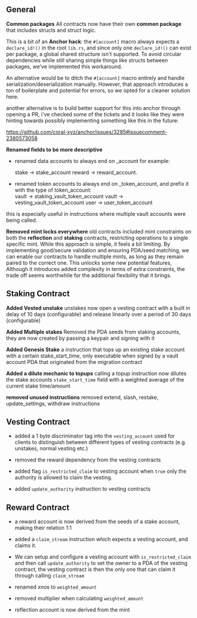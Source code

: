 
## General 

**Common packages**
All contracts now have their own **common package** that includes structs and struct logic.

This is a bit of an **Anchor hack**: the `#[account]` macro always expects a `declare_id!()` in the root `lib.rs`, and since only one `declare_id!()` can exist per package, a global shared structure isn't supported. To avoid circular dependencies while still sharing simple things like structs between packages, we've implemented this workaround.

An alternative would be to ditch the `#[account]` macro entirely and handle serialization/deserialization manually. However, that approach introduces a ton of boilerplate and potential for errors, so we opted for a cleaner solution here.

another alternative is to build better support for this into anchor through opening a PR, i've checked some of the tickets and it looks like they were hinting towards possibly implementing something like this in the future:

https://github.com/coral-xyz/anchor/issues/3285#issuecomment-2380573058

**Renamed fields to be more descriptive**
 - renamed data accounts to always end on _account for example:
 
	stake -> stake_account
	reward -> reward_account.

 - renamed token accounts to always end on _token_account, and prefix it with the type of token_account:  
	 vault -> staking_vault_token_account
	 vault -> vesting_vault_token_account
	 user -> user_token_account

this is especially useful in instructions where multiple vault accounts were being called.

**Removed mint locks everywhere**
old contracts included mint constraints on both the **reflection** and **staking** contracts, restricting operations to a single specific mint. While this approach is simple, it feels a bit limiting. By implementing good/secure validation and ensuring PDA/seed matching, we can enable our contracts to handle multiple mints, as long as they remain paired to the correct one. This unlocks some new potential features, Although it introduces added complexity in terms of extra constraints, the trade off seems worthwhile for the additional flexibility that it brings.

## Staking Contract

**Added Vested unstake**
unstakes now open a vesting contract with a built in delay of 10 days (configurable) and release linearly over a period of 30 days (configurable)

**Added Multiple stakes**
Removed the PDA seeds from staking accounts, they are now created by passing a keypair and signing with it

**Added Genesis Stake**
a instruction that tops up an existing stake account with a certain stake_start_time, only executable when signed by a vault account PDA that originated from the migration contract

**Added a dilute mechanic to topups**
calling a topup instruction now dilutes the stake accounts `stake_start_time` field with a weighted average of the current stake time/amount

**removed unused instructions**
removed extend, slash, restake, update_settings, withdraw instructions


## Vesting Contract

- added a 1 byte discriminator tag into the `vesting_account` used for clients to distinguish between different types of vesting contracts (e.g. unstakes, normal vesting etc.)

- removed the reward dependency from the vesting contracts

- added flag `is_restricted_claim` to vesting account when `true` only the authority is allowed to claim the vesting.

- added `update_authority` instruction to vesting contracts

## Reward  Contract
- a reward account is now derived from the seeds of a stake account, making their relation 1:1

- added a `claim_stream` instruction which expects a vesting account, and claims it.

- We can setup and configure a vesting account with `is_restricted_claim` and then call `update_authority` to set the owner to a PDA of the vesting contract, the vesting contract is then the only one that can claim it through calling `claim_stream`

- renamed xnos to `weighted_amount` 
- removed multiplier when calculating `weighted_amount`

- reflection account is now derived from the mint